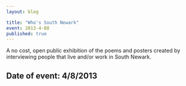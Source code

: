 ```yaml
---
layout: blog

title: "Who's South Newark"
event: 2013-4-08
published: true
---
```


A no cost, open public exhibition of the poems and posters created by interviewing people that live and/or work in South Newark.

## Date of event: 4/8/2013
